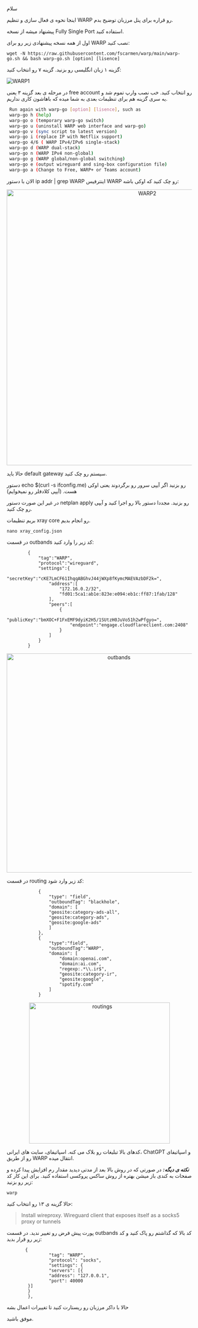 سلام

اینجا نحوه ی فعال سازی و تنظیم WARP رو قراره برای پنل مرزبان توضیح بدم.

پیشنهاد میشه از نسخه Fully Single Port استفاده کنید.

اول از همه نسخه پیشنهادی زیر رو برای WARP نصب کنید:


```
wget -N https://raw.githubusercontent.com/fscarmen/warp/main/warp-go.sh && bash warp-go.sh [option] [lisence]
```

گزینه ۱ زبان انگلیسی رو بزنید.
گزینه ۷ رو انتخاب کنید:



![WARP1](https://user-images.githubusercontent.com/124933548/229276332-770bcf29-dee7-4ab2-9425-5c6c4ed8a7c2.jpeg)



در مرحله ی بعد گزینه ۳ یعنی free account رو انتخاب کنید.
خب نصب وارپ تموم شد و یه سری گزینه هم برای تنظیمات بعدی به شما میده که باهاشون کاری نداریم.
```bash
 Run again with warp-go [option] [lisence], such as
 warp-go h (help)
 warp-go o (temporary warp-go switch)
 warp-go u (uninstall WARP web interface and warp-go)
 warp-go v (sync script to latest version)
 warp-go i (replace IP with Netflix support)
 warp-go 4/6 ( WARP IPv4/IPv6 single-stack)
 warp-go d (WARP dual-stack)
 warp-go n (WARP IPv4 non-global)
 warp-go g (WARP global/non-global switching)
 warp-go e (output wireguard and sing-box configuration file)
 warp-go a (Change to Free, WARP+ or Teams account) 
```
الان با دستور ip addr | grep WARP اینترفیس WARP رو چک کنید که اوکی باشه:
<p align="center">
<img width="749" alt="WARP2" src="https://user-images.githubusercontent.com/124933548/229276677-4021a4c6-47cb-4bd7-93c3-2663ac841711.png">
</p>

حالا باید default gateway سیستم رو چک کنید.

دستور echo $(curl -s ifconfig.me) رو بزنید اگر آیپی سرور رو برگردوند یعنی اوکی هست. (آیپی کلادفلر رو نمیخوایم)

در غیر این صورت دستور netplan apply رو بزنید. مجددا دستور بالا رو اجرا کنید و آیپی رو چک کنید.

بریم تنظیمات xray core رو انجام بدیم.
```
nano xray_config.json
```
در قسمت outbands کد زیر را وارد کنید:
```
        {
            "tag":"WARP",
            "protocol":"wireguard",
            "settings":{
                "secretKey":"cKE7LmCF61IhqqABGhvJ44jWXp8fKymcMAEVAzbDF2k=",
                "address":[
                    "172.16.0.2/32",
                    "fd01:5ca1:ab1e:823e:e094:eb1c:ff87:1fab/128"
                ],
                "peers":[
                    {
                        "publicKey":"bmXOC+F1FxEMF9dyiK2H5/1SUtzH0JuVo51h2wPfgyo=",
                        "endpoint":"engage.cloudflareclient.com:2408"
                    }
                ]
            }
        }
```
<p align="center">
<img width="595" alt="outbands" class="center" src="https://user-images.githubusercontent.com/124933548/229277954-17cfa0e8-6997-4510-9ab3-1f77f23b8185.png">
 </p>



در قسمت routing کد زیر وارد شود:
```
            {
                "type": "field",
                "outboundTag": "blackhole",
                "domain": [
                "geosite:category-ads-all",
                "geosite:category-ads",
                "geosite:google-ads"
                ]
            },
            {
                "type":"field",
                "outboundTag":"WARP",
                "domain": [
                    "domain:openai.com",
                    "domain:ai.com",
                    "regexp:.*\\.ir$",
                    "geosite:category-ir",
                    "geosite:google",
                    "spotify.com"
                ]
            }
```
<p align="center">
<img width="383" alt="routings" src="https://user-images.githubusercontent.com/124933548/229277940-3612aa59-b17e-4c5c-9e6c-dc84560e44fe.png">
</p>

کدهای بالا تبلیغات رو بلاک می کنه. اسپاتیفای، سایت های ایرانی، ChatGPT و اسپاتیفای رو از طریق WARP انتقال میده.


***نکته ی دیگه:‌***
در صورتی که در روش بالا بعد از مدتی دیدید مقدار رم افزایش پیدا کرده و صفحات به کندی باز میشن بهتره از روش ساکس پروکسی استفاده کنید. برای این کار کد زیر رو بزنید:


```
warp
```

حالا گزینه ی ۱۳ رو انتخاب کنید:


> Install wireproxy. Wireguard client that exposes itself as a socks5 proxy or tunnels


پورت پیش فرض رو تغییر ندید.
در قسمت outbands کد بالا که گذاشتم رو پاک کنید و کد زیر رو قرار بدید:

```
       {
                "tag": "WARP",
                "protocol": "socks",
                "settings": {
                "servers": [{
                "address": "127.0.0.1",
                "port": 40000
        }]
        }
        },
```

حالا با داکر مرزبان رو ریستارت کنید تا تغییرات اعمال بشه

موفق باشید.
